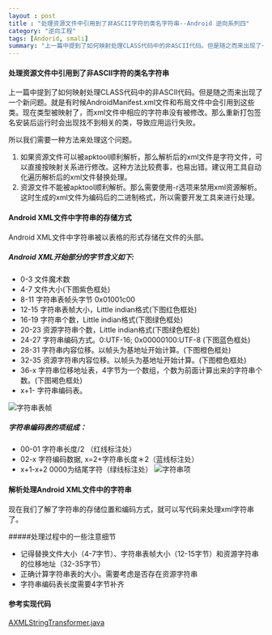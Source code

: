 ```yaml
---
layout : post
title : "处理资源文件中引用到了非ASCII字符的类名字符串--Android 逆向系列四"
category: "逆向工程"
tags: [Andorid, smali]
summary: "上一篇中提到了如何映射处理CLASS代码中的非ASCII代码。但是随之而来出现了一个新问题。就是有时候AndroidManifest.xml文件和布局文件中会引用到这些类。现在类型被映射了，而xml文件中相应的字符串没有被修改。那么重新打包签名安装后运行时会出现找不到相关的类，导致应用运行失败。现在我们就来解决这个问题。"
---
```



#### 处理资源文件中引用到了非ASCII字符的类名字符串

上一篇中提到了如何映射处理CLASS代码中的非ASCII代码。但是随之而来出现了一个新问题。就是有时候AndroidManifest.xml文件和布局文件中会引用到这些类。现在类型被映射了，而xml文件中相应的字符串没有被修改。那么重新打包签名安装后运行时会出现找不到相关的类，导致应用运行失败。

所以我们需要一种方法来处理这个问题。

1. 如果资源文件可以被apktool顺利解析，那么解析后的xml文件是字符文件，可以直接按映射关系进行修改。这种方法比较费事，也易出错。建议用工具自动化遍历解析后的xml文件替换处理。
2. 资源文件不能被apktool顺利解析。那么需要使用-r选项来禁用xml资源解析。这时生成的xml文件为编码后的二进制格式，所以需要开发工具来进行处理。

#### Android XML文件中字符串的存储方式
Android XML文件中字符串被以表格的形式存储在文件的头部。
##### Android XML开始部分的字节含义如下:

- 0-3 文件魔术数
- 4-7 文件大小(下图紫色框处)
- 8-11 字符串表帧头字节 0x01001c00
- 12-15 字符串表帧大小，Little indian格式(下图红色框处)
- 16-19 字符串个数，Little indian格式(下图绿色框处)
- 20-23 资源字符串个数，Little indian格式(下图绿色框处)
- 24-27 字符串编码方式。0:UTF-16; 0x00000100:UTF-8 (下图蓝色框处)
- 28-31 字符串内容位移。以帧头为基地址开始计算。(下图橙色框处)
- 32-35 资源字符串内容位移。以帧头为基地址开始计算。(下图橙色框处)
- 36-x 字符串位移地址表，4字节为一个数组，个数为前面计算出来的字符串个数。(下图褐色框处)
- x+1- 字符串编码表。

![字符串表帧](https://github.com/eriklu/eriklu.github.io/blob/master/images/android_xml.png)

##### 字符串编码表的项组成：

- 00-01 字符串长度/2 （红线标注处）
- 02-x 字符编码数据, x=2+字符串长度＊2（蓝线标注处）
- x+1-x+2 0000为结尾字符（绿线标注处）
![字符串项](https://github.com/eriklu/eriklu.github.io/blob/master/images/android_xml_string_item.png)
#### 解析处理Android XML文件中的字符串
现在我们了解了字符串的存储位置和编码方式，就可以写代码来处理xml字符串了。

#####处理过程中的一些注意细节

- 记得替换文件大小（4-7字节）、字符串表帧大小（12-15字节）和资源字符串的位移地址（32-35字节）
- 正确计算字符串表的大小。需要考虑是否存在资源字符串
- 字符串编码表长度需要4字节补齐

#### 参考实现代码
[AXMLStringTransformer.java](https://github.com/eriklu/SmaliDebugTool/blob/master/SmaliDebugTool/java/misc/AXMLStringTransformer.java)